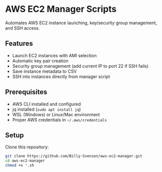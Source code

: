 # AWS EC2 Manager Scripts

Automates AWS EC2 instance launching, key/security group management, and SSH access.

## Features
- Launch EC2 instances with AMI selection
- Automatic key pair creation
- Security group management (add current IP to port 22 if SSH fails)
- Save instance metadata to CSV
- SSH into instances directly from manager script

## Prerequisites
- AWS CLI installed and configured
- jq installed (`sudo apt install jq`)
- WSL (Windows) or Linux/Mac environment
- Proper AWS credentials in `~/.aws/credentials`

## Setup
Clone this repository:
```bash
git clone https://github.com/Billy-Svenson/aws-ec2-manager.git
cd aws-ec2-manager
chmod +x *.sh
